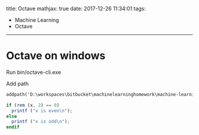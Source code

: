 title: Octave
mathjax: true
date: 2017-12-26 11:34:01
tags:
- Machine Learning
- Octave
---

# Octave on windows

Run bin/octave-cli.exe


Add path
```cmd
addpath('D:\workspaces\bitbucket\machinelearninghomework\machine-learning-ex2\ex2')
```


```octave
if (rem (x, 2) == 0)
  printf ("x is even\n");
else
  printf ("x is odd\n");
endif
```
